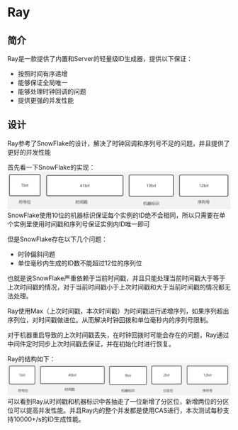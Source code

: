 # Ray

## 简介
Ray是一款提供了内置和Server的轻量级ID生成器，提供以下保证：
* 按照时间有序递增
* 能够保证全局唯一
* 能够处理时钟回调的问题
* 提供更强的并发性能

## 设计
Ray参考了SnowFlake的设计，解决了时钟回调和序列号不足的问题，并且提供了更好的并发性能

首先看一下SnowFlake的实现：
![avatar](https://raw.githubusercontent.com/KeshawnVan/Ray/master/image/SnowFlake.png)
SnowFlake使用10位的机器标识保证每个实例的ID绝不会相同，所以只需要在单个实例里使用时间戳和序列号保证实例内ID唯一即可

但是SnowFlake存在以下几个问题：
* 时钟偏斜问题
* 单位毫秒内生成的ID数不能超过12位的序列位

也就是说SnowFlake严重依赖于当前时间戳，并且只能处理当前时间戳大于等于上次时间戳的情况，对于当前时间戳小于上次时间戳和大于当前时间戳的情况都无法处理。

Ray使用Max（上次时间戳，本次时间戳）为时间戳进行递增序列，如果序列超出序列位，对时间戳做进位。从而解决时钟回拨和单位毫秒内的序列号限制。

对于机器重启导致的上次时间戳丢失，在时钟回拨时可能会存在的问题，Ray通过中间件定时同步上次时间戳去保证，并在初始化时进行恢复。

Ray的结构如下：
![avatar](https://raw.githubusercontent.com/KeshawnVan/Ray/master/image/Ray.png)
可以看到Ray从时间戳和机器标识中各抽走了一位新增了分区位，新增两位的分区位可以提高并发性能。并且Ray内的整个并发都是使用CAS进行，本次测试每秒支持10000+/s的ID生成性能。
